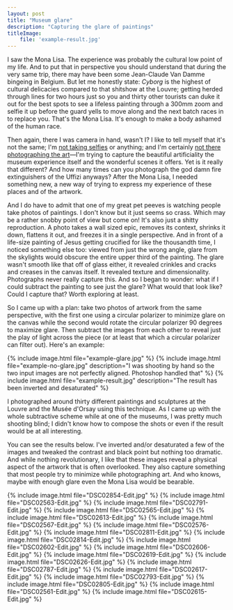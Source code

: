 ```yaml
---
layout: post
title: "Museum glare"
description: "Capturing the glare of paintings"
titleImage:
    file: 'example-result.jpg'
---
```


I saw the Mona Lisa. The experience was probably the cultural low point of my life. And to put that in perspective you should understand that during the very same trip, there may have been some Jean-Claude Van Damme bingeing in Belgium. But let me honestly state: *Cyborg* is the highest of cultural delicacies compared to that shitshow at the Louvre; getting herded through lines for two hours just so you and thirty other tourists can duke it out for the best spots to see a lifeless painting through a 300mm zoom and selfie it up before the guard yells to move along and the next batch races in to replace you. That's the Mona Lisa. It's enough to make a body ashamed of the human race. <!-- although, Huck Finn aside, the whole thing could really be an amazing piece of experiential meta art if only everyone weren't actually serious -->

Then again, there I was camera in hand, wasn't I? I like to tell myself that it's not the same; I'm [not taking selfies](/the-family-of-man) or anything; and I'm certainly [not there photographing the art](/aestetic-recursion)—I'm trying to capture the beautiful artificiality the museum experience itself and the wonderful scenes it offers. Yet is it really that different? And how many times can you photograph the god damn fire extinguishers of the Uffizi anyways? After the Mona Lisa, I needed something new, a new way of trying to express my experience of these places and of the artwork.

And I do have to admit that one of my great pet peeves is watching people take photos of paintings. I don't know but it just seems so crass. Which may be a rather snobby point of view but come on! It's also just a shitty reproduction. A photo takes a wall sized epic, removes its context, shrinks it down, flattens it out, and freezes it in a single perspective. And in front of a life-size painting of Jesus getting crucified for like the thousandth time, I noticed something else too: viewed from just the wrong angle, glare from the skylights would obscure the entire upper third of the painting. The glare wasn't smooth like that off of glass either, it revealed crinkles and cracks and creases in the canvas itself. It revealed texture and dimensionality. Photographs never really capture this. And so I began to wonder: what if I could subtract the painting to see just the glare? What would that look like? Could I capture that? Worth exploring at least.

So I came up with a plan: take two photos of artwork from the same perspective, with the first one using a circular polarizer to minimize glare on the canvas while the second would rotate the circular polarizer 90 degrees to maximize glare. Then subtract the images from each other to reveal just the play of light across the piece (or at least that which a circular polarizer can filter out). Here's an example:

{% include image.html file="example-glare.jpg" %}
{% include image.html file="example-no-glare.jpg" description="I was shooting by hand so the two input images are not perfectly aligned. Photoshop handled that" %}
{% include image.html file="example-result.jpg" description="The result has been inverted and desaturated" %}

I photographed around thirty different paintings and sculptures at the Louvre and the Musée d'Orsay using this technique. As I came up with the whole subtractive scheme while at one of the museums, I was pretty much shooting blind; I didn't know how to compose the shots or even if the result would be at all interesting.

You can see the results below. I've inverted and/or desaturated a few of the images and tweaked the contrast and black point but nothing too dramatic. And while nothing revolutionary, I like that these images reveal a physical aspect of the artwork that is often overlooked. They also capture something that most people try to minimize while photographing art. And who knows, maybe with enough glare even the Mona Lisa would be bearable.

{% include image.html file="DSC02854-Edit.jpg" %}
{% include image.html file="DSC02563-Edit.jpg" %}
{% include image.html file="DSC02791-Edit.jpg" %}
{% include image.html file="DSC02565-Edit.jpg" %}
{% include image.html file="DSC02613-Edit.jpg" %}
{% include image.html file="DSC02567-Edit.jpg" %}
{% include image.html file="DSC02576-Edit.jpg" %}
{% include image.html file="DSC02811-Edit.jpg" %}
{% include image.html file="DSC02814-Edit.jpg" %}
{% include image.html file="DSC02602-Edit.jpg" %}
{% include image.html file="DSC02606-Edit.jpg" %}
{% include image.html file="DSC02619-Edit.jpg" %}
{% include image.html file="DSC02626-Edit.jpg" %}
{% include image.html file="DSC02787-Edit.jpg" %}
{% include image.html file="DSC02617-Edit.jpg" %}
{% include image.html file="DSC02793-Edit.jpg" %}
{% include image.html file="DSC02805-Edit.jpg" %}
{% include image.html file="DSC02561-Edit.jpg" %}
{% include image.html file="DSC02615-Edit.jpg" %}
